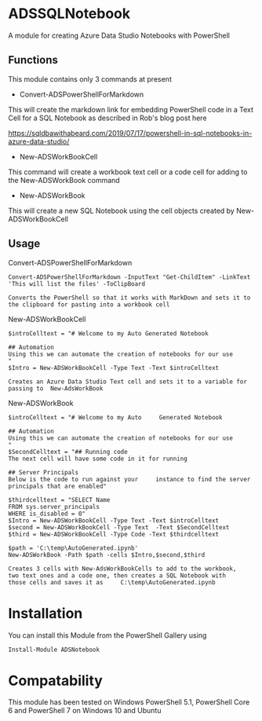 # ADSSQLNotebook

A module for creating Azure Data Studio Notebooks with PowerShell

## Functions

This module contains only 3 commands at present

- Convert-ADSPowerShellForMarkdown

This will create the markdown link for embedding PowerShell code in a Text Cell for a SQL Notebook as described in Rob's blog post here

https://sqldbawithabeard.com/2019/07/17/powershell-in-sql-notebooks-in-azure-data-studio/

- New-ADSWorkBookCell

This command will create a workbook text cell or a code cell for adding to the New-ADSWorkBook command

- New-ADSWorkBook

This will create a new SQL Notebook using the cell objects created by New-ADSWorkBookCell

## Usage

Convert-ADSPowerShellForMarkdown

    Convert-ADSPowerShellForMarkdown -InputText "Get-ChildItem" -LinkText 'This will list the files' -ToClipBoard

    Converts the PowerShell so that it works with MarkDown and sets it to the clipboard for pasting into a workbook cell

New-ADSWorkBookCell

    $introCelltext = "# Welcome to my Auto Generated Notebook

    ## Automation
    Using this we can automate the creation of notebooks for our use
    "
    $Intro = New-ADSWorkBookCell -Type Text -Text $introCelltext
    
    Creates an Azure Data Studio Text cell and sets it to a variable for passing to  New-AdsWorkBook

New-ADSWorkBook

    $introCelltext = "# Welcome to my Auto     Generated Notebook
    
    ## Automation
    Using this we can automate the creation of notebooks for our use
    "
    $SecondCelltext = "## Running code
    The next cell will have some code in it for running
    
    ## Server Principals
    Below is the code to run against your     instance to find the server principals that are enabled"
    
    $thirdcelltext = "SELECT Name
    FROM sys.server_principals
    WHERE is_disabled = 0"
    $Intro = New-ADSWorkBookCell -Type Text -Text $introCelltext
    $second = New-ADSWorkBookCell -Type Text  -Text $SecondCelltext
    $third = New-ADSWorkBookCell -Type Code -Text $thirdcelltext
    
    $path = 'C:\temp\AutoGenerated.ipynb'
    New-ADSWorkBook -Path $path -cells $Intro,$second,$third
    
    Creates 3 cells with New-AdsWorkBookCells to add to the workbook,
    two text ones and a code one, then creates a SQL Notebook with
    those cells and saves it as     C:\temp\AutoGenerated.ipynb
    
# Installation

You can install this Module from the PowerShell Gallery using

````Install-Module ADSNotebook````

# Compatability

This module has been tested on Windows PowerShell 5.1, PowerShell Core 6 and PowerShell 7 on Windows 10 and Ubuntu

